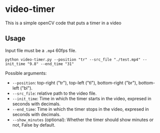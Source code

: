 # video-timer
This is a simple openCV code that puts a timer in a video

## Usage

Input file must be a `.mp4` 60fps file.

```{shell}
python video-timer.py --position "tr" --src_file "./test.mp4" --init_time "9.8" --end_time "31" 
```

Possible arguments:

* `--position`: top-right ("tr"), top-left ("tl"), bottom-right ("br"), bottom-left ("bl").
* `--src_file`: relative path to the video file.
* `--init_time`: Time in which the timer starts in the video, expresed in seconds with decimals. 
* `--end_time`: Time in which the timer stops in the video, expresed in seconds with decimals. 
* `--show_minutes` (optional): Whether the timer should show minutes or not, False by default.
